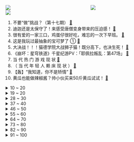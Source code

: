 <div >
	<a style="float:left;width:55%;" href = "https://github.com/anuraghazra/github-readme-stats">
	 <img src = "https://github-readme-stats.vercel.app/api?username=iuuuuuaena&theme=buefy&show_icons=true"/>
	</a>
	<a  style="float:right;width:45%" href = "https://github.com/anuraghazra/github-readme-stats">
	 <img  src="https://github-readme-stats.vercel.app/api/top-langs/?username=anuraghazra&layout=compact"/>
	</a>
	</div>

[![](https://img.shields.io/badge/jxd-@jxdgogogo.xyz-yellowgreen.svg)](https://www.jxdgogogo.xyz)<br>
1. 不要“做”挑战？（第十七期） [:link:](//www.bilibili.com/video/BV1H94y1k7JU) <br>
2. 迪迦还是太保守了！来感受唐僧变身带来的压迫感！ [:link:](//www.bilibili.com/video/BV12j411z7qq) <br>
3. 很有爱的一家三口，鸡蛋仔很好吃，难忘的一次下早班。 [:link:](//www.bilibili.com/video/BV1fh4y1D7RG) <br>
4. 这是我玩过最抽象的宝可梦了 ① [:link:](//www.bilibili.com/video/BV1zm4y1p7tE) <br>
5. 大决战！！！猫德学院大战狮子猫！既分高下，也决生死！ [:link:](//www.bilibili.com/video/BV1AV411G7Mc) <br>
6. 《崩坏：星穹铁道》千星纪游PV：「耶佩拉叛乱：第47场」 [:link:](//www.bilibili.com/video/BV1Nu411H7C6) <br>
7. 当 代 热 门 游 戏 现 状 [:link:](//www.bilibili.com/video/BV1iV411378B) <br>
8. （ 当 代 年 轻 人 赖 床 现 状 ） [:link:](//www.bilibili.com/video/BV13V4y1v7GV) <br>
9. 【轰】“我知道，你不是矫情” [:link:](//www.bilibili.com/video/BV1AV4y1v71s) <br>
10. 黄瓜也能做辣椒酱？帅小伙买来50斤黄瓜试试！ [:link:](//www.bilibili.com/video/BV1km4y1p79K) <br>
<details>
<summary>10 ~ 20</summary>

11. 【全球首杀】冰与火之舞 最美魔法阵Megamix 准度100% 由中国人拿下完美无瑕 [:link:](//www.bilibili.com/video/BV1V14y1q7Gx) <br>
12. 探秘全球第一厨师！一次挑战3家餐厅，卖什么能月入8000万？ [:link:](//www.bilibili.com/video/BV1XV41137sW) <br>
13. 【原神手书】我推的神明 [:link:](//www.bilibili.com/video/BV1xP411x7WW) <br>
14. 都什么年代，谁还尝传统百草？！！ [:link:](//www.bilibili.com/video/BV1JV4y1v72j) <br>
15. 探秘全球最豪华邮轮！船票2万！9天8夜都吃什么？ [:link:](//www.bilibili.com/video/BV1ZN411872i) <br>
16. 我就不信用这把弓落地水还能摔死？ [:link:](//www.bilibili.com/video/BV1EN41187wF) <br>
17. 女孩的一本日记，救赎了流浪汉的孤独灵魂，高分电影《废纸板拳击手》 [:link:](//www.bilibili.com/video/BV1Pr4y1Z7rB) <br>
18. 一口气看完LOL长篇小说《破败之咒》，超长超爽一次看过瘾！ [:link:](//www.bilibili.com/video/BV1Nu4y1q7ru) <br>
19. 七天神像的朝向揭露了提瓦特的大门所在？ [:link:](//www.bilibili.com/video/BV1VV4y1Y7Uc) <br>
</details>
<details>
<summary>19 ~ 20</summary>

20. 靠“实力”征服哈登 [:link:](//www.bilibili.com/video/BV1Uu4y1i7Aa) <br>
21. 谢谢土地公公 [:link:](//www.bilibili.com/video/BV19V4y1e7pz) <br>
22. 加拿大如何被德军攻占？【神奇组织10】 [:link:](//www.bilibili.com/video/BV1kF411Z71o) <br>
23. “我嘴提韭，鱿旱煽，爽滑漫天” [:link:](//www.bilibili.com/video/BV1az4y1g7kX) <br>
24. 这么离谱的操作是怎么完成的？？！6 [:link:](//www.bilibili.com/video/BV1zP411W7M3) <br>
25. 你们上课憋笑痛苦吗？ [:link:](//www.bilibili.com/video/BV1694y1r72X) <br>
26. 《原神》2023交响音乐会CM短片 [:link:](//www.bilibili.com/video/BV1k44y1c7Ex) <br>
27. 一个包子包了八天！这到底是谁发明的这个离谱吃法？ [:link:](//www.bilibili.com/video/BV1wu4y1d7e6) <br>
28. “我总感觉有过很长的一生，只是完全不记得了…”人生必看高分电影《本杰明·巴顿奇事》（返老还童） [:link:](//www.bilibili.com/video/BV1CX4y1s78Z) <br>
</details>
<details>
<summary>28 ~ 30</summary>

29. 我烧了整座岛！披萨岛 [:link:](//www.bilibili.com/video/BV1jz4y1g7Ew) <br>
30. 电影带来的负面效应，《海底总动员》差点把小丑鱼整灭绝了！ [:link:](//www.bilibili.com/video/BV1f841197hD) <br>
31. 【原神fes】有钱能使多莉带100个COSER埃及摇！【4K 50P】 [:link:](//www.bilibili.com/video/BV1Du411n7jD) <br>
32. 十万买的东北林区小院，终于可以入住了，在这能否实现我的田园梦呢 [:link:](//www.bilibili.com/video/BV12P411x7qv) <br>
33. 科学快打 [:link:](//www.bilibili.com/video/BV17P411x7Aj) <br>
34. 再见到雪琴，她与十年前一样，依然有个当作家的梦想，以及对松弛的向往～ [:link:](//www.bilibili.com/video/BV14p4y1G7uG) <br>
35. 第一次约会！前女友把我绿了 [:link:](//www.bilibili.com/video/BV1SP411W7eA) <br>
36. 国产公路片真的不差，死了儿子的父亲和没了爸爸的小孩相互救赎 [:link:](//www.bilibili.com/video/BV1U44y1c7nG) <br>
37. 挑战城市暴走10公里到小潮院长家...【第二期】 [:link:](//www.bilibili.com/video/BV1gN411z7hU) <br>
</details>
<details>
<summary>37 ~ 40</summary>

38. 《产 生 幻 觉》 [:link:](//www.bilibili.com/video/BV1KV4y1Y7dn) <br>
39. 千万别来内蒙吃肉！一天3顿，我却差点饿死… [:link:](//www.bilibili.com/video/BV11u411n7Fq) <br>
40. 耗时1075天，在极限模式下收集全盔甲全纹饰 [:link:](//www.bilibili.com/video/BV1nX4y1j71r) <br>
41. 没 钱 就 给 我 去 借！ [:link:](//www.bilibili.com/video/BV1yj411z7FE) <br>
42. 都2023年了，居然还有人不吃香蕉皮？！ [:link:](//www.bilibili.com/video/BV1iu4y1R7Gu) <br>
43. 【总集篇】当代奇行种图鉴 [:link:](//www.bilibili.com/video/BV1bp4y1G7EL) <br>
44. 「白妤川微电影」我居然把妈妈藏在宿舍 [:link:](//www.bilibili.com/video/BV1o14y1i7gp) <br>
45. 8年灭亡79亿人！全球参赛的大逃杀谁能通关？《80亿个精灵》第四章 [:link:](//www.bilibili.com/video/BV1Nu4y1q7y1) <br>
46. 不拍法律，笑容都变多了 [:link:](//www.bilibili.com/video/BV1F8411d7DG) <br>
</details>
<details>
<summary>46 ~ 50</summary>

47. 每天喝无糖饮料的人都瘦了吗？ [:link:](//www.bilibili.com/video/BV1b44y1c7cM) <br>
48. 离了个大谱！本来挺喜欢AI绘画的...... [:link:](//www.bilibili.com/video/BV1Bu4y1B7RR) <br>
49. 挪威幸福指数很高，但同时也是抑郁指数很高的国家 [:link:](//www.bilibili.com/video/BV1fu4y1X7Yf) <br>
50. 好像…迷路了 [:link:](//www.bilibili.com/video/BV1Nh4y1c7Mm) <br>
51. 优秀的男人都是夸出来的 [:link:](//www.bilibili.com/video/BV1cp4y1g7bW) <br>
52. 学校是如何夺走你的学习天赋的？？？（基于脑科学解释 [:link:](//www.bilibili.com/video/BV1y8411R7NJ) <br>
53. 【星野】⚡你能忍受大叔的洗脑么⚡哼⚡ [:link:](//www.bilibili.com/video/BV17X4y1j7CZ) <br>
54. 卡芙卡同行，藏了多少主线？盘点星核猎手，所有细节！ [:link:](//www.bilibili.com/video/BV1kh4y1D7Av) <br>
55. 轨道难题？nonono！ [:link:](//www.bilibili.com/video/BV1C94y1k7eJ) <br>
</details>
<details>
<summary>55 ~ 60</summary>

56. 正道的光！ [:link:](//www.bilibili.com/video/BV1CF411o739) <br>
57. 居然会有人穿Cos服爬华山？! [:link:](//www.bilibili.com/video/BV1kj411z75j) <br>
58. 【烂活电竞51】 夏季赛结束，世界赛四个名额终见分晓 [:link:](//www.bilibili.com/video/BV1eP411W72V) <br>
59. 当MC只能在「一格直线」上生存？究极困难含泪通关！ [:link:](//www.bilibili.com/video/BV1Bj41167Nd) <br>
60. 《血月来临》 [:link:](//www.bilibili.com/video/BV1u84y1f7JF) <br>
61. 网红推荐的“爆赞巧克力零食”，到底靠不靠谱？？？ [:link:](//www.bilibili.com/video/BV1Qp4y1u7vJ) <br>
62. “外面枪声滴滴答答，三天三夜都没有停下” [:link:](//www.bilibili.com/video/BV1sP411x7hJ) <br>
63. 海底捞核弹？2023最离谱军事电影鉴定【鉴定网络热门军事48.5】 [:link:](//www.bilibili.com/video/BV1GV411379N) <br>
64. 开挂也打不过！？这个游戏解释了什么叫做终极逆天模组【邦的群星不做人篇】 [:link:](//www.bilibili.com/video/BV1fu4y1B7wT) <br>
</details>
<details>
<summary>64 ~ 70</summary>

65. 社恐cos卡芙卡去漫展是什么样的体验？ [:link:](//www.bilibili.com/video/BV1nX4y1j7QY) <br>
66. 在新西兰街头跳舞！趁我还鲜活，不允许任何人熄灭我！ [:link:](//www.bilibili.com/video/BV1ru411n7ST) <br>
67. 孤零零的烈士碑文！ [:link:](//www.bilibili.com/video/BV1bu4y1R72z) <br>
68. cos钟离在原神FES拉二胡卖艺，一天能挣多少摩拉？ [:link:](//www.bilibili.com/video/BV1vu411E7ss) <br>
69. 人生中第一次去南半球！有什么需要注意的吗？ [:link:](//www.bilibili.com/video/BV1AV411G7st) <br>
70. 手搓水滴需要什么条件？【司徒之脑洞】 [:link:](//www.bilibili.com/video/BV1y44y1c74b) <br>
71. 在吐鲁番遇到一位懂事的“小导游”，为实现自己的目标，他做了很多大朋友做不到的事情。 [:link:](//www.bilibili.com/video/BV1sz4y1g7G1) <br>
72. 我们领结婚证啦！ [:link:](//www.bilibili.com/video/BV1ru4y1R7m9) <br>
73. 《 超 甜 小 故 事 》 2 [:link:](//www.bilibili.com/video/BV1414y1q7pw) <br>
</details>
<details>
<summary>73 ~ 80</summary>

74. 连续三年必吃榜竟然货不对板！？ [:link:](//www.bilibili.com/video/BV1op4y137n6) <br>
75. 【枫丹回归玩家】⚡️可是荧啊，刚下列车⚡️ [:link:](//www.bilibili.com/video/BV1Ah4y1Q73G) <br>
76. 推荐一部动画，希望能帮到正值青春的小朋友们，希望你们可以一直阳光明媚 [:link:](//www.bilibili.com/video/BV1Cu411E7si) <br>
77. 到底是哪个00后在整顿职场啊？？ [:link:](//www.bilibili.com/video/BV1mh4y1F7du) <br>
78. 黑 暗 森 林 5.0 [:link:](//www.bilibili.com/video/BV1z94y1r7Ze) <br>
79. 我们做了一个知网全球Ultra Pro Max版本 [:link:](//www.bilibili.com/video/BV1UN41187eX) <br>
80. 暑假快结束了玩个游戏虐待一下自己 [:link:](//www.bilibili.com/video/BV1x44y1c7bB) <br>
81. 成本5块一份的豆腐拌面味道如何？我先试一下。 [:link:](//www.bilibili.com/video/BV1qF411Z7hW) <br>
82. 带咬人猫疯狂社交！！！ [:link:](//www.bilibili.com/video/BV1Qh4y1D7Jb) <br>
</details>
<details>
<summary>82 ~ 90</summary>

83. 绵羊:整个羊村就它最味膻的都出奇 [:link:](//www.bilibili.com/video/BV1rF411o7qp) <br>
84. 花2700买了90斤重的国产末日军粮，据说足够一家三口吃15天的量！ [:link:](//www.bilibili.com/video/BV1zh4y1D7Zv) <br>
85. 《柯南》柯南为抓犯人，竟然跌落悬崖 生死未卜！ [:link:](//www.bilibili.com/video/BV1hz4y1W7CH) <br>
86. 天涯神贴《如何将身体恢复到完美状态》（完整篇），共十篇，搜集了很久！全网最完整版，不要错过哦~ [:link:](//www.bilibili.com/video/BV1CV41137yG) <br>
87. 给大家带来农村版的变装秀 [:link:](//www.bilibili.com/video/BV1Mh4y1c79V) <br>
88. 2000元的料理包和8元的料理包究竟有什么区别？ [:link:](//www.bilibili.com/video/BV1xz4y1g7qw) <br>
89. 挑战全网最便宜的自助餐！十块钱有酒有菜还有肉！ [:link:](//www.bilibili.com/video/BV1dX4y1s7Cu) <br>
90. MC极限追杀！但是每个人都会超能力！ [:link:](//www.bilibili.com/video/BV1Yu411E7Qu) <br>
91. 超燃打戏！李连杰卧底黑帮，不料儿子被黑帮绑架，掀翻黑帮！ [:link:](//www.bilibili.com/video/BV1Su411E7jN) <br>
</details>
<details>
<summary>91 ~ 100</summary>

92. 大海退潮后，大庆赶海发现比手还大的梭子蟹，肚子上全是小螃蟹 [:link:](//www.bilibili.com/video/BV1Du411n7fa) <br>
93. 法国海里下笼子能抓什么？抓8斤重巨大螃蟹做奶油海鲜锅 [:link:](//www.bilibili.com/video/BV1Kj411B7n2) <br>
94. 做了5年的美食博主，现在又要重头再来！ [:link:](//www.bilibili.com/video/BV1dh4y1F76M) <br>
95. 【急速减胸】9月开学前减掉脂肪胸|大体重友好 [:link:](//www.bilibili.com/video/BV14P411x7HZ) <br>
96. 二次元觉醒，每个人随机选择动漫人物婚配 [:link:](//www.bilibili.com/video/BV1BN41187GP) <br>
97. 机甲战车和漂亮妹妹，应该怎么选兄弟们 [:link:](//www.bilibili.com/video/BV1fV411g72g) <br>
98. 猖狂！（太后版） [:link:](//www.bilibili.com/video/BV1Mr4y1Z7iT) <br>
99. 兄弟们这次我真见到啦！ [:link:](//www.bilibili.com/video/BV1op4y1u7vT) <br>
100. 这个彬彬就是勇啦 [:link:](//www.bilibili.com/video/BV1pV4y1v7Lf) <br>
</details>
